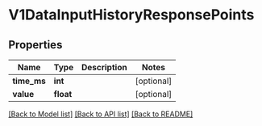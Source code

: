 # V1DataInputHistoryResponsePoints

## Properties
Name | Type | Description | Notes
------------ | ------------- | ------------- | -------------
**time_ms** | **int** |  | [optional] 
**value** | **float** |  | [optional] 

[[Back to Model list]](../README.md#documentation-for-models) [[Back to API list]](../README.md#documentation-for-api-endpoints) [[Back to README]](../README.md)


